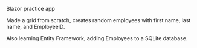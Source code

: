 Blazor practice app

Made a grid from scratch, creates random employees with first name, last name, and EmployeeID.

Also learning Entity Framework, adding Employees to a SQLite database.
